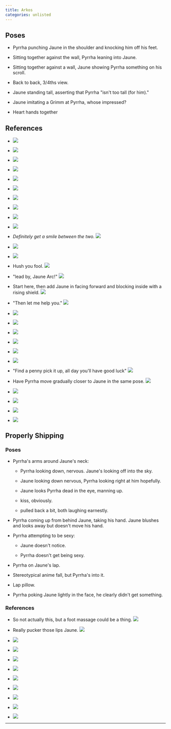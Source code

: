 ```yaml
---
title: Arkos
categories: unlisted
---
```



## Poses

* Pyrrha punching Jaune in the shoulder and knocking him off his feet. 

* Sitting together against the wall, Pyrrha leaning into Jaune. 

* Sitting together against a wall, Jaune showing Pyrrha something on his scroll. 

* Back to back, 3/4ths view. 

* Jaune standing tall, asserting that Pyrrha "isn't too tall (for him)."

* Jaune imitating a Grimm at Pyrrha, whose impressed?

* Heart hands together

## References

* ![](https://i.imgur.com/7FBpk6g.png)

* ![](https://i.imgur.com/7LL0qtM.png)

* ![](https://i.imgur.com/hRTr2hv.png)

* ![](https://i.imgur.com/t1B3y5f.png)

* ![](https://i.imgur.com/VgVojay.png)

* ![](https://i.imgur.com/F5D84ol.png)

* ![](http://i.imgur.com/ZewPOJi.png)

* ![](http://i.imgur.com/3IFby9Z.png)

* ![](http://i.imgur.com/fh2oZfl.png)

* ![](http://i.imgur.com/hXENE6e.jpg)

* *Definitely get a smile between the two.* ![](http://i.imgur.com/yazw8HP.png)

* ![](http://i.imgur.com/nguTH1v.png)

* ![](http://i.imgur.com/oRzo5jr.png)

* Hush you fool. ![](http://i.imgur.com/zAdNzpU.png)

* "lead by, Jaune Arc!" ![](http://i.imgur.com/4Wl8E6H.png)

* Start here, then add Jaune in facing forward and blocking inside with a rising shield. ![](http://i.imgur.com/QbCEWBO.png)

* "Then let me help you." ![](http://i.imgur.com/pmxBmGG.png)

* ![](http://i.imgur.com/5ZUk1CP.png)

* ![](http://i.imgur.com/LoAGxry.png)

* ![](http://i.imgur.com/jHzbqAj.png)

* ![](http://i.imgur.com/qbcT227.png)

* ![](http://i.imgur.com/ZSlumce.png)

* ![](http://i.imgur.com/5Geui6S.png)

* "Find a penny pick it up, all day you'll have good luck" ![](http://i.imgur.com/nmdEpaW.png)

* Have Pyrrha move gradually closer to Jaune in the same pose. ![](http://i.imgur.com/7evfnpa.png)

* ![](http://i.imgur.com/ra3garO.jpg)

* ![](http://i.imgur.com/Rgu20Dk.png)

* ![](https://i.imgur.com/5sv6vOd.png)

* ![](https://i.imgur.com/z6IOJ7z.jpg)

## Properly Shipping

### Poses

* Pyrrha's arms around Jaune's neck:
  
  * Pyrrha looking down, nervous. Jaune's looking off into the sky.

  * Jaune looking down nervous, Pyrrha looking right at him hopefully.

  * Jaune looks Pyrrha dead in the eye, manning up. 

  * kiss, obviously.

  * pulled back a bit, both laughing earnestly. 

* Pyrrha coming up from behind Jaune, taking his hand. Jaune blushes and looks away but doesn't move his hand. 

* Pyrrha attempting to be sexy:
  
  * Jaune doesn't notice.

  * Pyrrha doesn't get being sexy. 

* Pyrrha on Jaune's lap. 

* Stereotypical anime fall, but Pyrrha's into it. 

* Lap pillow. 

* Pyrrha poking Jaune lightly in the face, he clearly didn't get something. 

### References

* So not actually this, but a foot massage could be a thing. ![](https://i.imgur.com/y4x50BU.png)

* Really pucker those lips Jaune. ![](https://i.imgur.com/yeszLOV.png)

* ![](https://i.imgur.com/m74LFmc.jpg)

* ![](https://i.imgur.com/Ayhp3N3.png)

* ![](https://i.imgur.com/07G2y7K.png)

* ![](https://i.imgur.com/iL6rjNd.png)

* ![](https://i.imgur.com/5s8hpLB.png)

* ![](http://i.imgur.com/PqzYaa4.png)

* ![](http://i.imgur.com/4m76zfm.png)

* ![](http://i.imgur.com/fbJZWaR.png)

* ![](http://i.imgur.com/sqm2sik.png)

---
